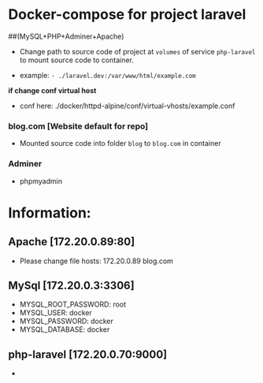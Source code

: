 # Docker-compose for project laravel

##(MySQL+PHP+Adminer+Apache)

- Change path to source code of project at `volumes` of service `php-laravel` to mount source code to container.

- example: `- ./laravel.dev:/var/www/html/example.com`

**if change conf virtual host**
- conf here: ./docker/httpd-alpine/conf/virtual-vhosts/example.conf

### blog.com [Website default for repo]
- Mounted source code into folder `blog` to `blog.com` in container

### Adminer
- phpmyadmin


# Information:

## Apache [172.20.0.89:80]
- Please change file hosts: 172.20.0.89     blog.com

## MySql [172.20.0.3:3306]
- MYSQL_ROOT_PASSWORD: root
- MYSQL_USER: docker
- MYSQL_PASSWORD: docker
- MYSQL_DATABASE: docker

## php-laravel [172.20.0.70:9000]
- 